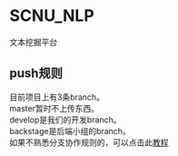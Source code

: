 # SCNU_NLP
文本挖掘平台

## push规则
目前项目上有3条branch。    
master暂时不上传东西。      
develop是我们的开发branch。    
backstage是后端小组的branch。   
如果不熟悉分支协作规则的，可以点击此[教程](https://www.liaoxuefeng.com/wiki/0013739516305929606dd18361248578c67b8067c8c017b000/0013743862006503a1c5bf5a783434581661a3cc2084efa000)
